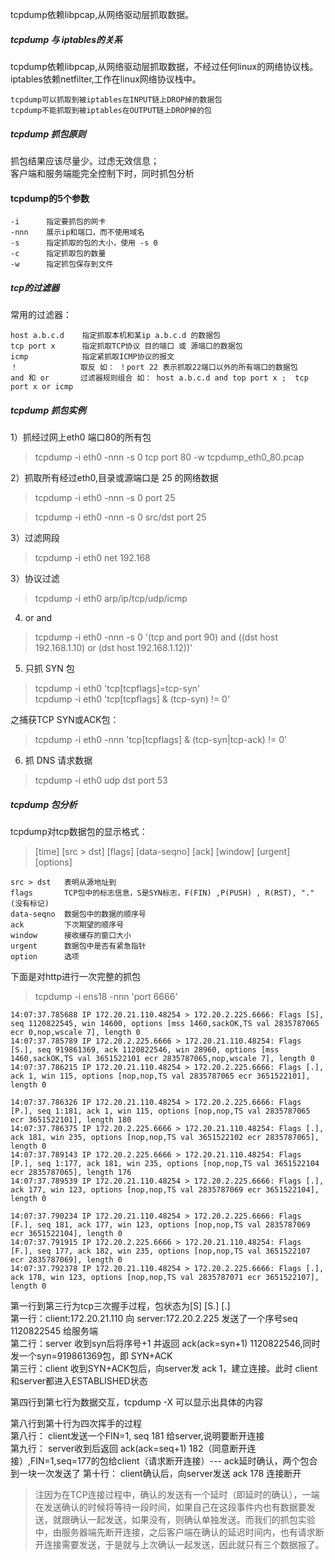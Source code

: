 tcpdump依赖libpcap,从网络驱动层抓取数据。

##### tcpdump 与 iptables的关系
tcpdump依赖libpcap,从网络驱动层抓取数据，不经过任何linux的网络协议栈。iptables依赖netfilter,工作在linux网络协议栈中。

    tcpdump可以抓取到被iptables在INPUT链上DROP掉的数据包
    tcpdump不能抓取到被iptables在OUTPUT链上DROP掉的包

##### tcpdump 抓包原则
抓包结果应该尽量少。过虑无效信息；  
客户端和服务端能完全控制下时，同时抓包分析  

#### tcpdump的5个参数

    -i      指定要抓包的网卡
    -nnn    展示ip和端口，而不使用域名
    -s      指定抓取的包的大小，使用 -s 0
    -c      指定抓取包的数量
    -w      指定抓包保存到文件

##### tcp的过滤器
常用的过滤器：

    host a.b.c.d    指定抓取本机和某ip a.b.c.d 的数据包
    tcp port x      指定抓取TCP协议 目的端口 或 源端口的数据包
    icmp            指定紧抓取ICMP协议的报文
    ！              取反 如： ！port 22 表示抓取22端口以外的所有端口的数据包
    and 和 or       过滤器规则组合 如： host a.b.c.d and top port x ;  tcp port x or icmp


##### tcpdump 抓包实例
1）抓经过网上eth0 端口80的所有包
> tcpdump -i eth0 -nnn  -s 0 tcp port 80 -w tcpdump_eth0_80.pcap

2）抓取所有经过eth0,目录或源端口是 25 的网络数据
> tcpdump -i eth0 -nnn -s 0 port 25

> tcpdump -i eth0 -nnn -s 0 src/dst port 25


3）过滤网段
> tcpdump -i eth0 net 192.168

3）协议过滤
> tcpdump -i eth0 arp/ip/tcp/udp/icmp

4) or  and
> tcpdump -i eth0 -nnn -s 0 '(tcp and port 90) and ((dst host 192.168.1.10) or (dst host 192.168.1.12))' 

5) 只抓 SYN 包
> tcpdump -i eth0 'tcp[tcpflags]=tcp-syn'   
> tcpdump -i eth0 'tcp[tcpflags] & (tcp-syn) != 0'

之捕获TCP SYN或ACK包：
> tcpdump -i eth0 -nnn 'tcp[tcpflags] & (tcp-syn|tcp-ack) != 0'

6) 抓 DNS 请求数据
> tcpdump -i eth0 udp dst port 53



##### tcpdump 包分析
tcpdump对tcp数据包的显示格式：
> [time] [src > dst] [flags] [data-seqno] [ack] [window] [urgent] [options]

    src > dst   表明从源地址到
    flags       TCP包中的标志信息，S是SYN标志，F(FIN) ,P(PUSH) , R(RST), "."(没有标记)
    data-seqno  数据包中的数据的顺序号
    ack         下次期望的顺序号
    window      接收缓存的窗口大小
    urgent      数据包中是否有紧急指针
    option      选项

下面是对http进行一次完整的抓包
> tcpdump -i ens18 -nnn 'port 6666'
```
14:07:37.785688 IP 172.20.21.110.48254 > 172.20.2.225.6666: Flags [S], seq 1120822545, win 14600, options [mss 1460,sackOK,TS val 2835787065 ecr 0,nop,wscale 7], length 0
14:07:37.785789 IP 172.20.2.225.6666 > 172.20.21.110.48254: Flags [S.], seq 919861369, ack 1120822546, win 28960, options [mss 1460,sackOK,TS val 3651522101 ecr 2835787065,nop,wscale 7], length 0
14:07:37.786215 IP 172.20.21.110.48254 > 172.20.2.225.6666: Flags [.], ack 1, win 115, options [nop,nop,TS val 2835787065 ecr 3651522101], length 0

14:07:37.786326 IP 172.20.21.110.48254 > 172.20.2.225.6666: Flags [P.], seq 1:181, ack 1, win 115, options [nop,nop,TS val 2835787065 ecr 3651522101], length 180
14:07:37.786375 IP 172.20.2.225.6666 > 172.20.21.110.48254: Flags [.], ack 181, win 235, options [nop,nop,TS val 3651522102 ecr 2835787065], length 0
14:07:37.789143 IP 172.20.2.225.6666 > 172.20.21.110.48254: Flags [P.], seq 1:177, ack 181, win 235, options [nop,nop,TS val 3651522104 ecr 2835787065], length 176
14:07:37.789539 IP 172.20.21.110.48254 > 172.20.2.225.6666: Flags [.], ack 177, win 123, options [nop,nop,TS val 2835787069 ecr 3651522104], length 0

14:07:37.790234 IP 172.20.21.110.48254 > 172.20.2.225.6666: Flags [F.], seq 181, ack 177, win 123, options [nop,nop,TS val 2835787069 ecr 3651522104], length 0
14:07:37.791915 IP 172.20.2.225.6666 > 172.20.21.110.48254: Flags [F.], seq 177, ack 182, win 235, options [nop,nop,TS val 3651522107 ecr 2835787069], length 0
14:07:37.792378 IP 172.20.21.110.48254 > 172.20.2.225.6666: Flags [.], ack 178, win 123, options [nop,nop,TS val 2835787071 ecr 3651522107], length 0
```
第一行到第三行为tcp三次握手过程，包状态为[S] [S.] [.]   
第一行：client:172.20.21.110 向 server:172.20.2.225 发送了一个序号seq 1120822545 给服务端  
第二行：server 收到syn后将序号+1 并返回 ack(ack=syn+1) 1120822546,同时发一个syn=919861369包，即 SYN+ACK  
第三行：client 收到SYN+ACK包后，向server发 ack 1，建立连接。此时 client和server都进入ESTABLISHED状态  

第四行到第七行为数据交互，tcpdump -X 可以显示出具体的内容  

第八行到第十行为四次挥手的过程  
第八行： client发送一个FIN=1, seq 181 给server,说明要断开连接  
第九行： server收到后返回 ack(ack=seq+1) 182（同意断开连接）,FIN=1,seq=177的包给client（请求断开连接）--- ack延时确认，两个包合到一块一次发送了
第十行： client确认后，向server发送 ack 178 连接断开  
> 注因为在TCP连接过程中，确认的发送有一个延时（即延时的确认），一端在发送确认的时候将等待一段时间，如果自己在这段事件内也有数据要发送，就跟确认一起发送，如果没有，则确认单独发送。而我们的抓包实验中，由服务器端先断开连接，之后客户端在确认的延迟时间内，也有请求断开连接需要发送，于是就与上次确认一起发送，因此就只有三个数据报了。
